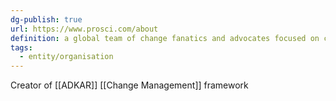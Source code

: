```yaml
---
dg-publish: true
url: https://www.prosci.com/about
definition: a global team of change fanatics and advocates focused on customer success.
tags:
  - entity/organisation
---
```

Creator of [[ADKAR]] [[Change Management]] framework